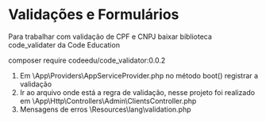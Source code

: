 # Validações e Formulários

Para trabalhar com validação de CPF e CNPJ baixar biblioteca code_validater da Code Education

composer require codeedu/code_validator:0.0.2

1) Em \App\Providers\AppServiceProvider.php no método boot() registrar a validação
2) Ir ao arquivo onde está a regra de validação, nesse projeto foi realizado em \App\Http\Controllers\Admin\ClientsController.php
3) Mensagens de erros \Resources\lang\validation.php

